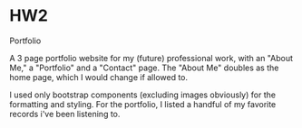 # HW2
Portfolio

A 3 page portfolio website for my (future) professional work, with an "About Me," a "Portfolio" and a "Contact" page. The "About Me" doubles as the home page, which I would change if allowed to.

I used only bootstrap components (excluding images obviously) for the formatting and styling. For the portfolio, I listed a handful of my favorite records i've been listening to.

